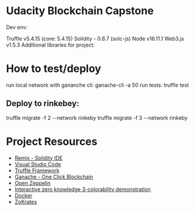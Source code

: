 # Udacity Blockchain Capstone

Dev env:

Truffle v5.4.15 (core: 5.4.15)
Solidity - 0.8.7 (solc-js)
Node v16.11.1
Web3.js v1.5.3
Additional libraries for project:

# How to test/deploy

run local network with gananche cli: ganache-cli -a 50
run tests: truffle test

## Deploy to rinkebey:
truffle migrate -f 2 --network rinkeby
truffle migrate -f 3 --network rinkeby


# Project Resources

* [Remix - Solidity IDE](https://remix.ethereum.org/)
* [Visual Studio Code](https://code.visualstudio.com/)
* [Truffle Framework](https://truffleframework.com/)
* [Ganache - One Click Blockchain](https://truffleframework.com/ganache)
* [Open Zeppelin ](https://openzeppelin.org/)
* [Interactive zero knowledge 3-colorability demonstration](http://web.mit.edu/~ezyang/Public/graph/svg.html)
* [Docker](https://docs.docker.com/install/)
* [ZoKrates](https://github.com/Zokrates/ZoKrates)
